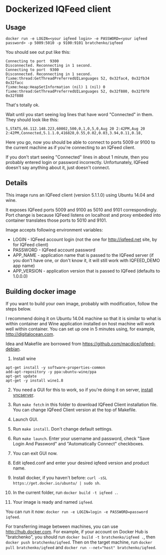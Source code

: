 Dockerized IQFeed client
=======================

Usage
-----

```
docker run -e LOGIN=<your iqfeed login> -e PASSWORD=<your iqfeed password> -p 5009:5010 -p 9100:9101 bratchenko/iqfeed
```

You should see out put like this:
```
Connecting to port  9300
Disconnected. Reconnecting in 1 second.
Connecting to port  9300
Disconnected. Reconnecting in 1 second.
fixme:thread:GetThreadPreferredUILanguages 52, 0x32fac4, 0x32fb34 0x32facc
fixme:heap:HeapSetInformation (nil) 1 (nil) 0
fixme:thread:GetThreadPreferredUILanguages 52, 0x32f880, 0x32f8f0 0x32f888
```

That's totally ok.

Wait until you start seeing log lines that have word "Connected" in them. They should look like this:

```
S,STATS,66.112.148.223,60002,500,0,1,0,5,0,Aug 20 2:42PM,Aug 20 2:42PM,Connected,5.1.1.0,416828,0.55,0.02,0.03,3.94,0.11,0.18,
```

Here you go, now you should be able to connect to ports 5009 or 9100 to the current machine as if you're connecting to an IQFeed client.

If you don't start seeing "Connected" lines in about 1 minute, then you probably entered login or password incorrectly. Unfortunately, IQFeed doesn't say anything about it, just doesn't connect.

Details
-------

This image runs an IQFeed client (version 5.1.1.0) using Ubuntu 14.04 and wine.

It exposes IQFeed ports 5009 and 9100 as 5010 and 9101 correspondingly. Port change is because IQFeed listens on localhost and proxy embeded into container translates those ports to 5010 and 9101.

Image accepts following environment variables:

* LOGIN - IQFeed account login (not the one for http://iqfeed.net site, by for IQFeed client)
* PASSWORD - IQFeed account password
* APP_NAME - application name that is passed to the IQFeed server (if you don't have one, or don't know it, it will still work with IQFEED_DEMO app name)
* APP_VERSION - application version that is passed to IQFeed (defaults to 1.0.0.0)

Building docker image
---------------------

If you want to build your own image, probably with modification, follow the steps below.

I recommend doing it on Ubuntu 14.04 machine so that it is similar to what is within container and Wine application installed on host machine will work well within container. You can set up one in 5 minutes using, for example, http://digitalocean.com.

Idea and Makefile are borrowed from https://github.com/macdice/iqfeed-debian.

1. Install wine

```
apt-get install -y software-properties-common
add-apt-repository -y ppa:ubuntu-wine/ppa
apt-get update
apt-get -y install wine1.8
```

2. You need a GUI for this to work, so if you're doing it on server, [install vncserver](http://www.howtoforge.com/how-to-install-vnc-server-on-ubuntu-14.04).

3. Run `make fetch` in this folder to download IQFeed Client installation file. You can change IQFeed Client version at the top of Makefile.

4. Launch GUI.

5. Run `make install`. Don't change default settings.

6. Run `make launch`. Enter your username and password, check "Save Login And Password" and "Automatically Connect" checkboxes.

7. You can exit GUI now.

8. Edit iqfeed.conf and enter your desired iqfeed version and product name.

9. Install docker, if you haven't before: `curl -sSL https://get.docker.io/ubuntu/ | sudo sh`.

10. In the current folder, run `docker build -t iqfeed .`.

11. Your image is ready and named `iqfeed`.

You can run it now: `docker run -e LOGIN=login -e PASSWORD=password iqfeed`.

For transferring image between machines, you can use http://hub.docker.com. For example, if your account on Docker Hub is "bratchenko", you should run `docker build -t bratchenko/iqfeed .`, then `docker push bratchenko/iqfeed`. Then on the target machine, run `docker pull bratchenko/iqfeed` and `docker run --net="host" bratchenko/iqfeed`.
